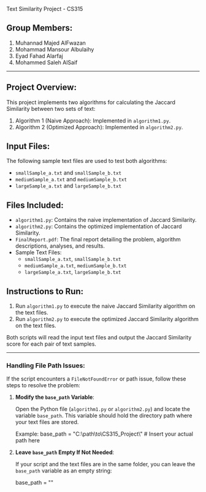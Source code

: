 Text Similarity Project - CS315

## Group Members:
1. Muhannad Majed AlFwazan 
2. Mohammad Mansour Albulaihy 
3. Eyad Fahad Alarfaj 
3. Mohammed Saleh AlSaif 

---

## Project Overview:
This project implements two algorithms for calculating the Jaccard Similarity between two sets of text:
1. Algorithm 1 (Naive Approach): Implemented in `algorithm1.py`.
2. Algorithm 2 (Optimized Approach): Implemented in `algorithm2.py`.

## Input Files:
The following sample text files are used to test both algorithms:
- `smallSample_a.txt` and `smallSample_b.txt`
- `mediumSample_a.txt` and `mediumSample_b.txt`
- `largeSample_a.txt` and `largeSample_b.txt`

## Files Included:
- `algorithm1.py`: Contains the naive implementation of Jaccard Similarity.
- `algorithm2.py`: Contains the optimized implementation of Jaccard Similarity.
- `FinalReport.pdf`: The final report detailing the problem, algorithm descriptions, analyses, and results.
- Sample Text Files:
  - `smallSample_a.txt`, `smallSample_b.txt`
  - `mediumSample_a.txt`, `mediumSample_b.txt`
  - `largeSample_a.txt`, `largeSample_b.txt`

## Instructions to Run:
1. Run `algorithm1.py` to execute the naive Jaccard Similarity algorithm on the text files.
2. Run `algorithm2.py` to execute the optimized Jaccard Similarity algorithm on the text files.

Both scripts will read the input text files and output the Jaccard Similarity score for each pair of text samples.

---

### Handling File Path Issues:

If the script encounters a `FileNotFoundError` or path issue, follow these steps to resolve the problem:

1. **Modify the `base_path` Variable**:

   Open the Python file (`algorithm1.py` or `algorithm2.py`) and locate the variable `base_path`. This variable should hold the directory path where your text files are stored.

   Example:
   base_path = "C:\\path\\to\\CS315_Project\\"  # Insert your actual path here

2. **Leave `base_path` Empty If Not Needed**:

   If your script and the text files are in the same folder, you can leave the `base_path` variable as an empty string:

   base_path = ""

